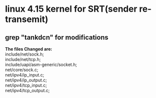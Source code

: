 # linux 4.15 kernel for SRT(sender re-transemit)
## grep "tankdcn" for modifications
**The files Changed are:** \
	include/net/sock.h;	\
	include/net/tcp.h;	\
	include/uapi/asm-generic/socket.h;	\
	net/core/sock.c;	\
	net/ipv4/ip_input.c;	\
	net/ipv4/ip_output.c;	\
	net/ipv4/tcp_input.c;	\
	net/ipv4/tcp_output.c;
